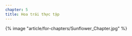 ```yaml
---
chapter: 5
title: Hoa trái thực tập
---
```


{% image "article/for-chapters/Sunflower_Chapter.jpg" %}